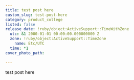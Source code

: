```yaml
---
title: test post here
custom_slug: test-post-here
category: product_college
listed: false
release_date: !ruby/object:ActiveSupport::TimeWithZone
  utc: &1 2000-01-01 00:00:00.000000000 Z
  zone: !ruby/object:ActiveSupport::TimeZone
    name: Etc/UTC
  time: *1
cover_photo_path: 

---
```

test post here